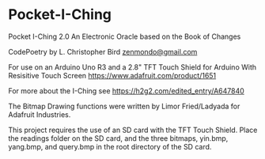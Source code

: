 # Pocket-I-Ching

Pocket I-Ching 2.0
An Electronic Oracle based on the Book of Changes

CodePoetry by L. Christopher Bird zenmondo@gmail.com

For use on an Arduino Uno R3 and a 2.8" TFT Touch Shield for Arduino With Resisitive Touch Screen
https://www.adafruit.com/product/1651

For more about the I-Ching see https://h2g2.com/edited_entry/A647840

The Bitmap Drawing functions were written by Limor Fried/Ladyada for Adafruit Industries.

This project requires the use of an SD card with the TFT Touch Shield.  Place the readings folder on the SD card, and the three bitmaps, yin.bmp, yang.bmp, and query.bmp in the root directory of the SD card.

